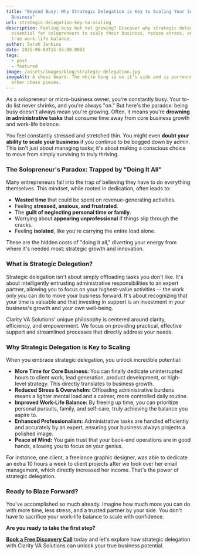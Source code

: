 ```yaml
---
title: "Beyond Busy: Why Strategic Delegation is Key to Scaling Your Solopreneur
  Business"
url: strategic-delegation-key-to-scaling
description: Feeling busy but not growing? Discover why strategic delegation is
  essential for solopreneurs to scale their business, reduce stress, and achieve
  true work-life balance.
author: Sarah Jenkins
date: 2025-06-04T15:55:00.000Z
tags:
  - post
  - featured
image: /assets/images/blog/strategic-delegation.jpg
imageAlt: A chess board. The white king is on it's side and is surrounded by the
  other chess pieces.
---
```

As a solopreneur or micro-business owner, you're constantly busy. Your to-do list never shrinks, and you're always "on." But here's the paradox: being busy doesn't always mean you're growing. Often, it means you're **drowning in administrative tasks** that consume time away from core business growth and work-life balance.

You feel constantly stressed and stretched thin. You might even **doubt your ability to scale your business** if you continue to be bogged down by admin. This isn't just about managing tasks; it's about making a conscious choice to move from simply surviving to truly thriving.

### The Solopreneur's Paradox: Trapped by "Doing It All"

Many entrepreneurs fall into the trap of believing they have to do everything themselves. This mindset, while rooted in dedication, often leads to:

* **Wasted time** that could be spent on revenue-generating activities.
* Feeling **stressed, anxious, and frustrated**.
* The **guilt of neglecting personal time or family**.
* Worrying about **appearing unprofessional** if things slip through the cracks.
* Feeling **isolated**, like you're carrying the entire load alone.

These are the hidden costs of "doing it all," diverting your energy from where it's needed most: strategic growth and innovation.

### What is Strategic Delegation?

Strategic delegation isn't about simply offloading tasks you don't like. It's about intelligently entrusting administrative responsibilities to an expert partner, allowing you to focus on your highest-value activities -- the work only *you* can do to move your business forward. It's about recognizing that your time is valuable and that investing in support is an investment in your business's growth and your own well-being.

Clarity VA Solutions' unique philosophy is centered around clarity, efficiency, and empowerment. We focus on providing practical, effective support and streamlined processes that directly address your needs.

### Why Strategic Delegation is Key to Scaling

When you embrace strategic delegation, you unlock incredible potential:

* **More Time for Core Business:** You can finally dedicate uninterrupted hours to client work, lead generation, product development, or high-level strategy. This directly translates to business growth.
* **Reduced Stress & Overwhelm:** Offloading administrative burdens means a lighter mental load and a calmer, more controlled daily routine.
* **Improved Work-Life Balance:** By freeing up time, you can prioritize personal pursuits, family, and self-care, truly achieving the balance you aspire to.
* **Enhanced Professionalism:** Administrative tasks are handled efficiently and accurately by an expert, ensuring your business always projects a polished image.
* **Peace of Mind:** You gain trust that your back-end operations are in good hands, allowing you to focus on your genius.

For instance, one client, a freelance graphic designer, was able to dedicate an extra 10 hours a week to client projects after we took over her email management, which directly increased her income. That's the power of strategic delegation.

### Ready to Blaze Forward?

You've accomplished so much already. Imagine how much more you can do with more time, less stress, and a trusted partner by your side. You don't have to sacrifice your work-life balance to scale with confidence.

**Are you ready to take the first step?**

**[Book a Free Discovery Call](https://clarity-va-solutions.netlify.app/contact/)** today and let's explore how strategic delegation with Clarity VA Solutions can unlock your true business potential.
